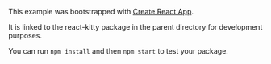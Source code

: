 This example was bootstrapped with [Create React App](https://github.com/facebook/create-react-app).

It is linked to the react-kitty package in the parent directory for development purposes.

You can run `npm install` and then `npm start` to test your package.
